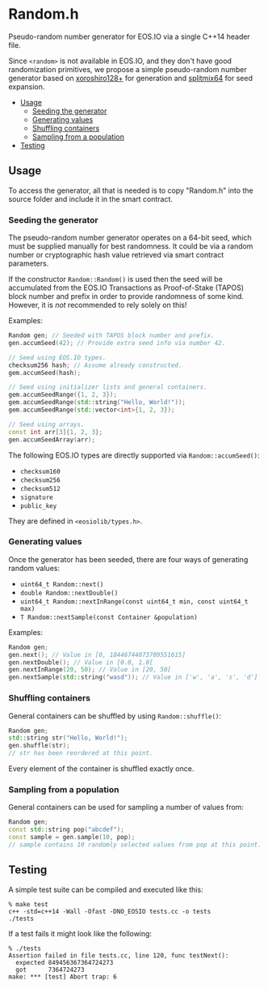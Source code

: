 # Random.h
Pseudo-random number generator for EOS.IO via a single C++14 header file.

Since `<random>` is not available in EOS.IO, and they don't have good randomization primitives, we propose a simple pseudo-random number generator based on [xoroshiro128+](http://xoshiro.di.unimi.it) for generation and [splitmix64](https://dl.acm.org/citation.cfm?doid=2714064.2660195) for seed expansion.

* [Usage](#usage)
  * [Seeding the generator](#seeding-the-generator)
  * [Generating values](#generating-values)
  * [Shuffling containers](#shuffling-containers)
  * [Sampling from a population](#sampling-from-a-population)
* [Testing](#testing)

## Usage
To access the generator, all that is needed is to copy "Random.h" into the source folder and include it in the smart contract.

### Seeding the generator
The pseudo-random number generator operates on a 64-bit seed, which must be supplied manually for best randomness. It could be via a random number or cryptographic hash value retrieved via smart contract parameters.

If the constructor `Random::Random()` is used then the seed will be accumulated from the EOS.IO Transactions as Proof-of-Stake (TAPOS) block number and prefix in order to provide randomness of some kind. However, it is _not_ recommended to rely solely on this!

Examples:
```cpp
Random gen; // Seeded with TAPOS block number and prefix.
gen.accumSeed(42); // Provide extra seed info via number 42.

// Seed using EOS.IO types.
checksum256 hash; // Assume already constructed.
gem.accumSeed(hash);

// Seed using initializer lists and general containers.
gem.accumSeedRange({1, 2, 3});
gem.accumSeedRange(std::string("Hello, World!"));
gem.accumSeedRange(std::vector<int>{1, 2, 3});

// Seed using arrays.
const int arr[3]{1, 2, 3};
gen.accumSeedArray(arr);
```

The following EOS.IO types are directly supported via `Random::accumSeed()`:
* `checksum160`
* `checksum256`
* `checksum512`
* `signature`
* `public_key`

They are defined in `<eosiolib/types.h>`.

### Generating values
Once the generator has been seeded, there are four ways of generating random values:
* `uint64_t Random::next()`
* `double Random::nextDouble()`
* `uint64_t Random::nextInRange(const uint64_t min, const uint64_t max)`
* `T Random::nextSample(const Container &population)`

Examples:
```cpp
Random gen;
gen.next(); // Value in [0, 18446744073709551615]
gen.nextDouble(); // Value in [0.0, 1.0[
gen.nextInRange(20, 50); // Value in [20, 50[
gen.nextSample(std::string("wasd")); // Value in ['w', 'a', 's', 'd']
```

### Shuffling containers
General containers can be shuffled by using `Random::shuffle()`:
```cpp
Random gen;
std::string str("Hello, World!");
gen.shuffle(str);
// str has been reordered at this point.
```

Every element of the container is shuffled exactly once.

### Sampling from a population
General containers can be used for sampling a number of values from:
```cpp
Random gen;
const std::string pop("abcdef");
const sample = gen.sample(10, pop);
// sample contains 10 randomly selected values from pop at this point.
```

## Testing
A simple test suite can be compiled and executed like this:
```
% make test
c++ -std=c++14 -Wall -Ofast -DNO_EOSIO tests.cc -o tests
./tests
```

If a test fails it might look like the following:
```
% ./tests
Assertion failed in file tests.cc, line 120, func testNext():
  expected 849456367364724273
  got      7364724273
make: *** [test] Abort trap: 6
```
